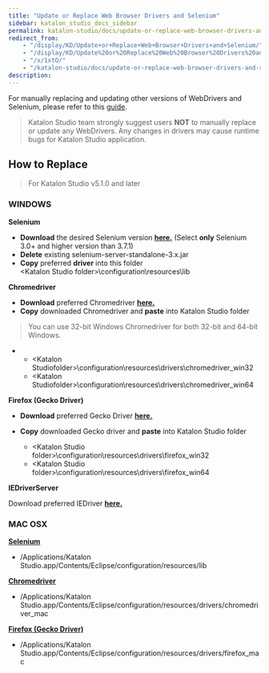 ```yaml
---
title: "Update or Replace Web Browser Drivers and Selenium" 
sidebar: katalon_studio_docs_sidebar
permalink: katalon-studio/docs/update-or-replace-web-browser-drivers-and-selenium.html 
redirect_from:
    - "/display/KD/Update+or+Replace+Web+Browser+Drivers+and+Selenium/"
    - "/display/KD/Update%20or%20Replace%20Web%20Browser%20Drivers%20and%20Selenium/"
    - "/x/1xtO/"
    - "/katalon-studio/docs/update-or-replace-web-browser-drivers-and-selenium/"
description: 
---
```

For manually replacing and updating other versions of WebDrivers and Selenium, please refer to this [guide](/x/1xtO). 

> Katalon Studio team strongly suggest users **NOT** to manually replace or update any WebDrivers. Any changes in drivers may cause runtime bugs for Katalon Studio application.

## How to Replace 

> For Katalon Studio v5.1.0 and later 

### **WINDOWS**

**Selenium**

-   **Download** the desired Selenium version **[here.](http://selenium-release.storage.googleapis.com/index.html)**
    (Select **only** Selenium 3.0+ and higher version than 3.7.1)
-   **Delete** existing selenium-server-standalone-3.x.jar  
-   **Copy** preferred **driver** into this folder  
    &lt;Katalon Studio folder&gt;\\configuration\\resources\\lib


**Chromedriver**

-   **Download** preferred Chromedriver **[here.](https://sites.google.com/a/chromium.org/chromedriver/downloads)**
-   **Copy** downloaded Chromedriver and **paste** into Katalon Studio
    folder

> You can use 32-bit Windows Chromedriver for both 32-bit and 64-bit
> Windows.

-   -   &lt;Katalon
        Studiofolder&gt;\\configuration\\resources\\drivers\\chromedriver\_win32
    -   &lt;Katalon
        Studiofolder&gt;\\configuration\\resources\\drivers\\chromedriver\_win64


**Firefox (Gecko Driver)**

-   **Download** preferred Gecko Driver **[here.](https://github.com/mozilla/geckodriver/releases)**
    
-   **Copy** downloaded Gecko driver and **paste** into Katalon Studio
    folder
    -   &lt;Katalon Studio
        folder&gt;\\configuration\\resources\\drivers\\firefox\_win32
    -   &lt;Katalon Studio
        folder&gt;\\configuration\\resources\\drivers\\firefox\_win64

**IEDriverServer**

Download preferred IEDriver **[here.](http://selenium-release.storage.googleapis.com/index.html)**

### **MAC OSX**

**[Selenium](http://selenium-release.storage.googleapis.com/index.html)**

-    /Applications/Katalon
    Studio.app/Contents/Eclipse/configuration/resources/lib

**[Chromedriver](https://sites.google.com/a/chromium.org/chromedriver/downloads)**

-   /Applications/Katalon
    Studio.app/Contents/Eclipse/configuration/resources/drivers/chromedriver\_mac

**[Firefox (Gecko Driver)](https://github.com/mozilla/geckodriver/releases)**

-   /Applications/Katalon
    Studio.app/Contents/Eclipse/configuration/resources/drivers/firefox\_mac